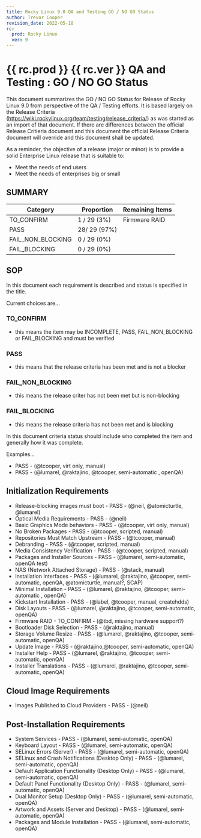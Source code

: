 ```yaml
---
title: Rocky Linux 9.0 QA and Testing GO / NO GO Status
author: Trevor Cooper
revision_date: 2022-05-18
rc:
  prod: Rocky Linux
  ver: 9
---
```


# {{ rc.prod }} {{ rc.ver }} QA and Testing : GO / NO GO Status
This document summarizes the GO / NO GO Status for Release of Rocky Linux 9.0 from perspective of the QA / Testing efforts. It is based largely on the Release Criteria (https://wiki.rockylinux.org/team/testing/release_criteria/) as was started as an import of that document. If there are differences between the official Release Critieria document and this document the official Release Criteria document will override and this document shall be updated.

As a reminder, the objective of a release (major or minor) is to provide a solid Enterprise Linux release that is suitable to:
-   Meet the needs of end users
-   Meet the needs of enterprises big or small


## SUMMARY

| Category          | Proportion        | Remaining Items |
| ----------------- | ----------------- | --------------- |
| TO_CONFIRM        |   1 / 29 (3%)     | Firmware RAID   |
| PASS              |   28/ 29 (97%)    |                 |
| FAIL_NON_BLOCKING |   0 / 29 (0%)     |                 |
| FAIL_BLOCKING     |   0 / 29 (0%)     |                 |


## SOP
In this document each requirement is described and status is specified in the title.

Current choices are...

### TO_CONFIRM
-   this means the item may be INCOMPLETE, PASS, FAIL_NON_BLOCKING or FAIL_BLOCKING and must be verified

### PASS
-   this means that the release criteria has been met and is not a blocker

### FAIL_NON_BLOCKING
-   this means the release criter has not been met but is non-blocking

### FAIL_BLOCKING
-   this means the release criteria has not been met and is blocking

In this document criteria status should include who completed the item and generally how it was complete.

Examples...

-   PASS - (@tcooper, virt only, manual)
-   PASS - (@lumarel, @raktajino, @tcooper, semi-automatic , openQA)


## Initialization Requirements

-   Release-blocking images must boot - PASS - (@neil, @atomicturtle, @lumarel)
-   Optical Media Requirements - PASS - (@neil)
-   Basic Graphics Mode behaviors - PASS - (@tcooper, virt only, manual)
-   No Broken Packages - PASS - (@tcooper, scripted, manual)
-   Repositories Must Match Upstream - PASS - (@tcooper, manual)
-   Debranding - PASS - (@tcooper, scripted, manual)
-   Media Consistency Verification - PASS - (@tcooper, scripted, manual)
-   Packages and Installer Sources - PASS - (@lumarel, semi-automatic, openQA test)
-   NAS (Network Attached Storage) - PASS - (@stack, manual)
-   Installation Interfaces - PASS - (@lumarel, @raktajino, @tcooper, semi-automatic, openQA, @atomicturtle, manual?, SCAP)
-   Minimal Installation - PASS - (@lumarel, @raktajino, @tcooper, semi-automatic , openQA)
-   Kickstart Installation - PASS - (@label, @tcooper, manual, createhdds)
-   Disk Layouts - PASS - (@lumarel, @raktajino, @tcooper, semi-automatic, openQA)
-   Firmware RAID - TO_CONFIRM - (@tbd, missing hardware support?)
-   Bootloader Disk Selection - PASS - (@raktajino, manual)
-   Storage Volume Resize - PASS - (@lumarel, @raktajino, @tcooper, semi-automatic, openQA)
-   Update Image - PASS - (@raktajino,@tcooper, semi-automatic, openQA)
-   Installer Help - PASS - (@lumarel, @raktajino, @tcooper, semi-automatic, openQA)
-   Installer Translations - PASS - (@lumarel, @raktajino, @tcooper, semi-automatic, openQA)


## Cloud Image Requirements
-   Images Published to Cloud Providers - PASS - (@neil)


## Post-Installation Requirements
-   System Services - PASS - (@lumarel, semi-automatic, openQA)
-   Keyboard Layout - PASS - (@lumarel, semi-automatic, openQA)
-   SELinux Errors (Server) - PASS - (@lumarel, semi-automatic, openQA)
-   SELinux and Crash Notifications (Desktop Only) - PASS - (@lumarel, semi-automatic, openQA)
-   Default Application Functionality (Desktop Only) - PASS - (@lumarel, semi-automatic, openQA)
-   Default Panel Functionality (Desktop Only) - PASS - (@lumarel, semi-automatic, openQA)
-   Dual Monitor Setup (Desktop Only) - PASS - (@lumarel, semi-automatic, openQA)
-   Artwork and Assets (Server and Desktop) - PASS - (@lumarel, semi-automatic, openQA)
-   Packages and Module Installation - PASS - (@lumarel, semi-automatic, openQA)
